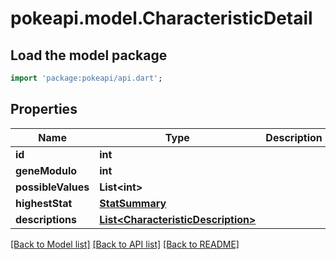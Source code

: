 # pokeapi.model.CharacteristicDetail

## Load the model package
```dart
import 'package:pokeapi/api.dart';
```

## Properties
Name | Type | Description | Notes
------------ | ------------- | ------------- | -------------
**id** | **int** |  | 
**geneModulo** | **int** |  | 
**possibleValues** | **List&lt;int&gt;** |  | 
**highestStat** | [**StatSummary**](StatSummary.md) |  | 
**descriptions** | [**List&lt;CharacteristicDescription&gt;**](CharacteristicDescription.md) |  | 

[[Back to Model list]](../README.md#documentation-for-models) [[Back to API list]](../README.md#documentation-for-api-endpoints) [[Back to README]](../README.md)


